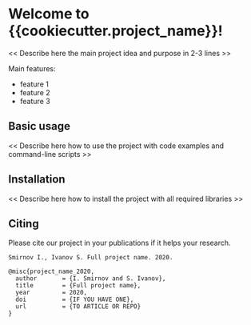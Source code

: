 # Welcome to {{cookiecutter.project_name}}!

<< Describe here the main project idea and purpose in 2-3 lines >>

Main features:

* feature 1
* feature 2
* feature 3


## Basic usage

<< Describe here how to use the project with code examples and command-line scripts >>



## Installation

<< Describe here how to install the project with all required libraries >>




## Citing

Please cite our project in your publications if it helps your research.


    Smirnov I., Ivanov S. Full project name. 2020.


```
@misc{project_name_2020,
  author       = {I. Smirnov and S. Ivanov},
  title        = {Full project name},
  year         = 2020,
  doi          = {IF YOU HAVE ONE},
  url          = {TO ARTICLE OR REPO}
}
```

